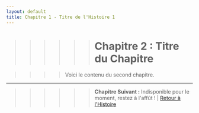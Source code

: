 ```yaml
---
layout: default
title: Chapitre 1 - Titre de l'Histoire 1
---
```


>>>>>># Chapitre 2 : Titre du Chapitre

>>>>Voici le contenu du second chapitre.

---

>>>>>>**Chapitre Suivant :** Indisponible pour le moment, restez à l'affût ! | [Retour à l'Histoire](nom-histoire-1.md)


